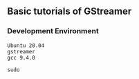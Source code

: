 ## Basic tutorials of GStreamer

### Development Environment
```
Ubuntu 20.04
gstreamer 
gcc 9.4.0
```

```
sudo 
```

```

```
